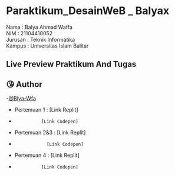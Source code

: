 # Paraktikum_DesainWeB _ Balyax
Nama : Balya Ahmad Waffa \
NIM : 21104410052 \
Jurusan : Teknik Informatika \
Kampus : Universitas Islam Balitar

## Live Preview Praktikum And Tugas
## 😘 Author
-[@Blya-Wfa](https://github.com/Balyax)

- Pertemuan 1 : [Link Replit]
-               [Link Codepen]
- Pertemuan 2&3 : [Link Replit]
-                 [Link Codepen]
- Pertemuan 4 : [Link Replit]
-               [Link Codepen]
